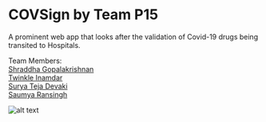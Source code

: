 # COVSign by Team P15

A prominent web app that looks after the validation of Covid-19 drugs being transited to Hospitals.

Team Members:<br/>
[Shraddha Gopalakrishnan](https://www.linkedin.com/in/shraddhag16/)<br/>
[Twinkle Inamdar](https://www.linkedin.com/in/twinkle-inamdar/)<br/>
[Surya Teja Devaki](https://www.linkedin.com/in/suryatejadevaki/)<br/>
[Saumya Ransingh](https://www.linkedin.com/in/saumya-ransingh/)<br/>


![alt text](https://github.com/RIG-Inc/COVSign/blob/main/Android%20Studio/images/splash.png)
